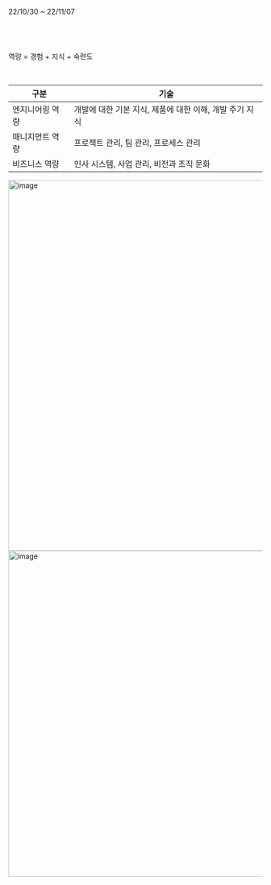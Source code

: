 22/10/30 ~ 22/11/07
# 
 <br/>

역량 = 경험 + 지식 + 숙련도

 <br/>

| 구분 | 기술 |
| --- | --- |
| 엔지니어링 역량 | 개발에 대한 기본 지식, 제품에 대한 이해, 개발 주기 지식 |
| 매니지먼트 역량 | 프로젝트 관리, 팀 관리, 프로세스 관리 |
| 비즈니스 역량 | 인사 시스템, 사업 관리, 비전과 조직 문화 |


<img width="736" alt="image" src="https://user-images.githubusercontent.com/50893303/199277476-415bc79b-774a-4ec1-8a35-90a1a613377b.png">
<img width="647" alt="image" src="https://user-images.githubusercontent.com/50893303/199278186-e4e2a74f-054b-40e3-9180-a45e89220936.png">
  
